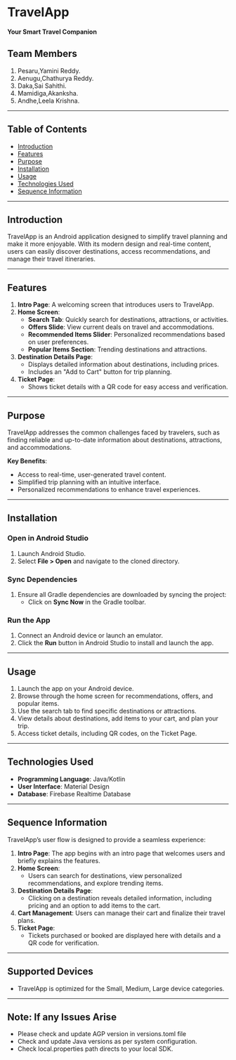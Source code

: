 # TravelApp  

**Your Smart Travel Companion**  

## Team Members    
1. Pesaru,Yamini Reddy.  
2. Aenugu,Chathurya Reddy.
3. Daka,Sai Sahithi.
4. Mamidiga,Akanksha.
5. Andhe,Leela Krishna. 

---

## Table of Contents  
- [Introduction](#introduction)  
- [Features](#features)  
- [Purpose](#purpose)  
- [Installation](#installation)  
- [Usage](#usage)  
- [Technologies Used](#technologies-used)
- [Sequence Information](#sequence-information)
---

## Introduction  
TravelApp is an Android application designed to simplify travel planning and make it more enjoyable. With its modern design and real-time content, users can easily discover destinations, access recommendations, and manage their travel itineraries.  

---

## Features  
1. **Intro Page**: A welcoming screen that introduces users to TravelApp.  
2. **Home Screen**:  
   - **Search Tab**: Quickly search for destinations, attractions, or activities.  
   - **Offers Slide**: View current deals on travel and accommodations.  
   - **Recommended Items Slider**: Personalized recommendations based on user preferences.  
   - **Popular Items Section**: Trending destinations and attractions.  
3. **Destination Details Page**:  
   - Displays detailed information about destinations, including prices.  
   - Includes an "Add to Cart" button for trip planning.  
4. **Ticket Page**:  
   - Shows ticket details with a QR code for easy access and verification.  

---

## Purpose  
TravelApp addresses the common challenges faced by travelers, such as finding reliable and up-to-date information about destinations, attractions, and accommodations.  

**Key Benefits**:  
- Access to real-time, user-generated travel content.  
- Simplified trip planning with an intuitive interface.  
- Personalized recommendations to enhance travel experiences.  

---

## Installation  

### Open in Android Studio  
1. Launch Android Studio.  
2. Select **File > Open** and navigate to the cloned directory.  

### Sync Dependencies  
1. Ensure all Gradle dependencies are downloaded by syncing the project:  
   - Click on **Sync Now** in the Gradle toolbar.  

### Run the App  
1. Connect an Android device or launch an emulator.  
2. Click the **Run** button in Android Studio to install and launch the app.  

---

## Usage  
1. Launch the app on your Android device.  
2. Browse through the home screen for recommendations, offers, and popular items.  
3. Use the search tab to find specific destinations or attractions.  
4. View details about destinations, add items to your cart, and plan your trip.  
5. Access ticket details, including QR codes, on the Ticket Page.  

---

## Technologies Used  
- **Programming Language**: Java/Kotlin  
- **User Interface**: Material Design  
- **Database**: Firebase Realtime Database  

---

## Sequence Information  
TravelApp’s user flow is designed to provide a seamless experience:  
1. **Intro Page**: The app begins with an intro page that welcomes users and briefly explains the features.  
2. **Home Screen**:  
   - Users can search for destinations, view personalized recommendations, and explore trending items.  
3. **Destination Details Page**:  
   - Clicking on a destination reveals detailed information, including pricing and an option to add items to the cart.  
4. **Cart Management**: Users can manage their cart and finalize their travel plans.  
5. **Ticket Page**:  
   - Tickets purchased or booked are displayed here with details and a QR code for verification.  

---

## Supported Devices  
-  TravelApp is optimized for the Small, Medium, Large device categories.

---
## Note: If any Issues Arise
- Please check and update AGP version in versions.toml file
- Check and update Java versions as per system configuration.
- Check local.properties path directs to your local SDK.
